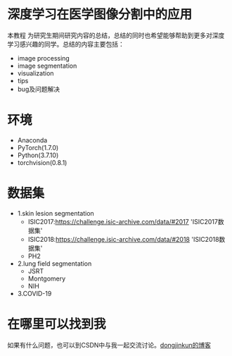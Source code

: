 # 深度学习在医学图像分割中的应用
本教程 为研究生期间研究内容的总结，总结的同时也希望能够帮助到更多对深度学习感兴趣的同学。总结的内容主要包括：
 - image processing
 - image segmentation
 - visualization
 - tips
 - bug及问题解决
# 环境
- Anaconda
- PyTorch(1.7.0)
- Python(3.7.10)
- torchvision(0.8.1)
# 数据集
- 1.skin lesion segmentation
  - ISIC2017:https://challenge.isic-archive.com/data/#2017 'ISIC2017数据集'
  - ISIC2018:https://challenge.isic-archive.com/data/#2018 'ISIC2018数据集'
  - PH2
- 2.lung field segmentation
  - JSRT
  - Montgomery
  - NIH
- 3.COVID-19
# 在哪里可以找到我
如果有什么问题，也可以到CSDN中与我一起交流讨论。[dongjinkun的博客](https://dongjinkun.blog.csdn.net/)
 
